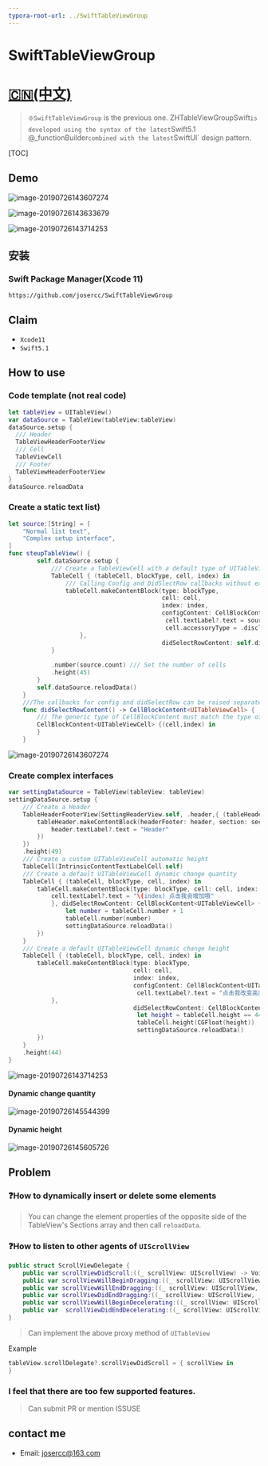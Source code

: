 ```yaml
---
typora-root-url: ../SwiftTableViewGroup
---
```


# SwiftTableViewGroup

# [🇨🇳(中文)](./README_CH.md)

> ❇️`SwiftTableViewGroup` is the previous one. ZHTableViewGroupSwift` is developed using the syntax of the latest `Swift5.1` `@_functionBuilder` combined with the latest `SwiftUI` design pattern.

[TOC]



## Demo

![image-20190726143607274](/images/2019-07-26-063607.png)

![image-20190726143633679](/images/2019-07-26-063634.png)

![image-20190726143714253](/images/image-20190726143714253.png)

## 安装

### Swift Package Manager(Xcode 11)

```shell
https://github.com/josercc/SwiftTableViewGroup
```

## Claim

- `Xcode11`
- `Swift5.1`

## How to use

### Code template (not real code)

```swift
let tableView = UITableView()
var dataSource = TableView(tableView:tableView)
dataSource.setup {
  /// Header
  TableViewHeaderFooterView
  /// Cell
  TableViewCell
  /// Footer
  TableViewHeaderFooterView
}
dataSource.reloadData
```

### Create a static text list)

```swift
let source:[String] = [
    "Normal list text",
    "Complex setup interface",
]
func steupTableView() {
        self.dataSource.setup {
          	/// Create a TableViewCell with a default type of UITableViewCell
            TableCell { (tableCell, blockType, cell, index) in
                /// Calling Config and DidSlectRow callbacks without executing this method
                tableCell.makeContentBlock(type: blockType,
                                           cell: cell,
                                           index: index,
                                           configContent: CellBlockContent<UITableViewCell> {(cell,index) in
                                            cell.textLabel?.text = source[index]
                                            cell.accessoryType = .disclosureIndicator
                    },
                                           didSelectRowContent: self.didSelectRowContent())
            }
         
            .number(source.count) /// Set the number of cells
            .height(45)
        }
        self.dataSource.reloadData()
    }
    ///The callbacks for config and didSelectRow can be raised separately to prevent the code from being messy
    func didSelectRowContent() -> CellBlockContent<UITableViewCell> {
      	/// The generic type of CellBlockContent must match the type of the created declaration. Otherwise, the callback cannot be completed.
        CellBlockContent<UITableViewCell> {(cell,index) in
        }
    }
```

![image-20190726143607274](/images/2019-07-26-063607.png)

### Create complex interfaces

```swift
var settingDataSource = TableView(tableView: tableView)
settingDataSource.setup {
  	/// Create a Header
    TableHeaderFooterView(SettingHeaderView.self, .header,{ (tableHeader, header, section) in
        tableHeader.makeContentBlock(headerFooter: header, section: section, configContent: HeaderFooterBlockContent<SettingHeaderView> {(header,section) in
            header.textLabel?.text = "Header"
        })
    })
    .height(49)
  	/// Create a custom UITableViewCell automatic height
    TableCell(IntrinsicContentTextLabelCell.self)
  	/// Create a default UITableViewCell dynamic change quantity
    TableCell { (tableCell, blockType, cell, index) in
        tableCell.makeContentBlock(type: blockType, cell: cell, index: index, configContent: CellBlockContent<UITableViewCell> {(cell,index) in
            cell.textLabel?.text = "\(index) 点击我会增加哦"
            }, didSelectRowContent: CellBlockContent<UITableViewCell> {(cell,index) in
                let number = tableCell.number + 1
                tableCell.number(number)
                settingDataSource.reloadData()
        })
    }
  	/// Create a default UITableViewCell dynamic change height
    TableCell { (tableCell, blockType, cell, index) in
        tableCell.makeContentBlock(type: blockType,
                                   cell: cell,
                                   index: index,
                                   configContent: CellBlockContent<UITableViewCell> {(cell,index) in
                                    cell.textLabel?.text = "点击我改变高度"
            },
                                   didSelectRowContent: CellBlockContent<UITableViewCell> {(cell,index) in
                                    let height = tableCell.height == 44 ? 100 : 44;
                                    tableCell.height(CGFloat(height))
                                    settingDataSource.reloadData()
        })
    }
    .height(44)
}
```

![image-20190726143714253](/images/image-20190726143714253.png)

#### Dynamic change quantity

![image-20190726145544399](/images/image-20190726145544399.png)

#### Dynamic height

![image-20190726145605726](/images/image-20190726145605726.png)

## Problem

### ❓How to dynamically insert or delete some elements

> You can change the element properties of the opposite side of the TableView's Sections array and then call `reloadData`.

### ❓How to listen to other agents of `UIScrollView`

```swift
public struct ScrollViewDelegate {
    public var scrollViewDidScroll:((_ scrollView: UIScrollView) -> Void)?
    public var scrollViewWillBeginDragging:((_ scrollView: UIScrollView) -> Void)?
    public var scrollViewWillEndDragging:((_ scrollView: UIScrollView, _ velocity: CGPoint, _ targetContentOffset: UnsafeMutablePointer<CGPoint>) -> Void)?
    public var scrollViewDidEndDragging:((_ scrollView: UIScrollView, _ decelerate: Bool) -> Void)?
    public var scrollViewWillBeginDecelerating:((_ scrollView: UIScrollView) -> Void)?
    public var  scrollViewDidEndDecelerating:((_ scrollView: UIScrollView) -> Void)?
}

```

> Can implement the above proxy method of `UITableView`

Example

```swift
tableView.scrollDelegate?.scrollViewDidScroll = { scrollView in
}
```

### I feel that there are too few supported features.

> Can submit PR or mention ISSUSE

## contact me

- Email: josercc@163.com
